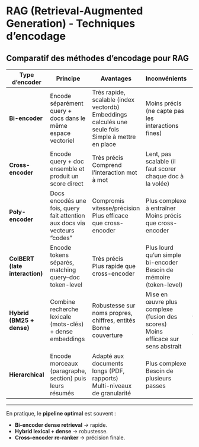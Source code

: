 # **RAG** (Retrieval-Augmented Generation) - Techniques d’encodage

## Comparatif des méthodes d’encodage pour RAG

| Type d’encoder                 | Principe                                                                  | Avantages                                                                                                       | Inconvénients                                                                         | Cas d’usage                                     |
| ------------------------------ | ------------------------------------------------------------------------- | ---------------------------------------------------------------------------------------------------------------- | -------------------------------------------------------------------------------------- | ----------------------------------------------- |
| **Bi-encoder**                 | Encode séparément query + docs dans le même espace vectoriel              |  Très rapide, scalable (index vectordb)<br> Embeddings calculés une seule fois<br> Simple à mettre en place |  Moins précis (ne capte pas les interactions fines)                                  | Retrieval initial sur gros corpus               |
| **Cross-encoder**              | Encode query + doc ensemble et produit un score direct                    |  Très précis<br> Comprend l’interaction mot à mot                                                            |  Lent, pas scalable (il faut scorer chaque doc à la volée)                           | Re-ranking d’un top-k (ex. 50 → 5)              |
| **Poly-encoder**               | Docs encodés une fois, query fait attention aux docs via vecteurs “codes” |  Compromis vitesse/précision<br> Plus efficace que cross-encoder                                             |  Plus complexe à entraîner<br>Moins précis que cross-encoder                         | Chatbots, retrieval conversationnel             |
| **ColBERT (late interaction)** | Encode tokens séparés, matching query–doc token-level                     |  Très précis<br> Plus rapide que cross-encoder                                                                |  Plus lourd qu’un simple bi-encoder<br>Besoin de mémoire (token-level)               | Dense passage retrieval (DPR), recherche fine   |
| **Hybrid (BM25 + dense)**      | Combine recherche lexicale (mots-clés) + dense embeddings                 |  Robustesse sur noms propres, chiffres, entités<br> Bonne couverture                                         |  Mise en œuvre plus complexe (fusion des scores)<br>Moins efficace sur sens abstrait | Recherche juridique, médicale, bases techniques |
| **Hierarchical**               | Encode morceaux (paragraphe, section) puis leurs résumés                  |  Adapté aux documents longs (PDF, rapports)<br> Multi-niveaux de granularité                                 |  Plus complexe<br>Besoin de plusieurs passes                                         | RAG sur PDF, livres, rapports longs             |

---

En pratique, le **pipeline optimal** est souvent :

* **Bi-encoder dense retrieval** → rapide.
* **Hybrid lexical + dense** → robustesse.
* **Cross-encoder re-ranker** → précision finale.